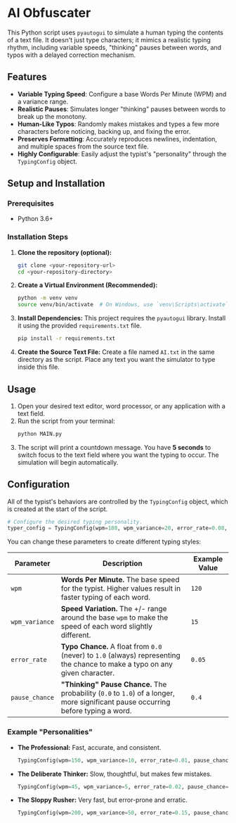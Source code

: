 # AI Obfuscater

This Python script uses `pyautogui` to simulate a human typing the contents of a text file. It doesn't just type characters; it mimics a realistic typing rhythm, including variable speeds, "thinking" pauses between words, and typos with a delayed correction mechanism.

## Features

-   **Variable Typing Speed**: Configure a base Words Per Minute (WPM) and a variance range.
-   **Realistic Pauses**: Simulates longer "thinking" pauses between words to break up the monotony.
-   **Human-Like Typos**: Randomly makes mistakes and types a few more characters before noticing, backing up, and fixing the error.
-   **Preserves Formatting**: Accurately reproduces newlines, indentation, and multiple spaces from the source text file.
-   **Highly Configurable**: Easily adjust the typist's "personality" through the `TypingConfig` object.

## Setup and Installation

### Prerequisites

-   Python 3.6+

### Installation Steps

1.  **Clone the repository (optional):**
    ```bash
    git clone <your-repository-url>
    cd <your-repository-directory>
    ```

2.  **Create a Virtual Environment (Recommended):**
    ```bash
    python -m venv venv
    source venv/bin/activate  # On Windows, use `venv\Scripts\activate`
    ```

3.  **Install Dependencies:**
    This project requires the `pyautogui` library. Install it using the provided `requirements.txt` file.
    ```bash
    pip install -r requirements.txt
    ```

4.  **Create the Source Text File:**
    Create a file named `AI.txt` in the same directory as the script. Place any text you want the simulator to type inside this file.

## Usage

1.  Open your desired text editor, word processor, or any application with a text field.
2.  Run the script from your terminal:
    ```bash
    python MAIN.py
    ```
3.  The script will print a countdown message. You have **5 seconds** to switch focus to the text field where you want the typing to occur. The simulation will begin automatically.

## Configuration

All of the typist's behaviors are controlled by the `TypingConfig` object, which is created at the start of the script.

```python
# Configure the desired typing personality.
typer_config = TypingConfig(wpm=180, wpm_variance=20, error_rate=0.08, pause_chance=0.5)
```

You can change these parameters to create different typing styles:

| Parameter        | Description                                                                                             | Example Value |
| ---------------- | ------------------------------------------------------------------------------------------------------- | ------------- |
| `wpm`            | **Words Per Minute.** The base speed for the typist. Higher values result in faster typing of each word.  | `120`         |
| `wpm_variance`   | **Speed Variation.** The +/- range around the base `wpm` to make the speed of each word slightly different. | `15`          |
| `error_rate`     | **Typo Chance.** A float from `0.0` (never) to `1.0` (always) representing the chance to make a typo on any given character. | `0.05`        |
| `pause_chance`   | **"Thinking" Pause Chance.** The probability (`0.0` to `1.0`) of a longer, more significant pause occurring before typing a word. | `0.4`         |

### Example "Personalities"

-   **The Professional:** Fast, accurate, and consistent.
    ```python
    TypingConfig(wpm=150, wpm_variance=10, error_rate=0.01, pause_chance=0.1)
    ```

-   **The Deliberate Thinker:** Slow, thoughtful, but makes few mistakes.
    ```python
    TypingConfig(wpm=45, wpm_variance=5, error_rate=0.02, pause_chance=0.8)
    ```

-   **The Sloppy Rusher:** Very fast, but error-prone and erratic.
    ```python
    TypingConfig(wpm=200, wpm_variance=50, error_rate=0.15, pause_chance=0.2)
    ```